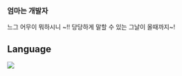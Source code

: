 ### 엄마는 개발자 
느그 어무이 뭐하시니 ~!! 
당당하게 말할 수 있는 그날이 올때까지~!

## Language
<img src="https://img.shields.io/badge/FFCA28?style=flat-square&logo=java&logoColor=white"/>


<!--
**paypulse/paypulse** is a ✨ _special_ ✨ repository because its `README.md` (this file) appears on your GitHub profile.

Here are some ideas to get you started:

- 🔭 I’m currently working on ...
- 🌱 I’m currently learning ...
- 👯 I’m looking to collaborate on ...
- 🤔 I’m looking for help with ...
- 💬 Ask me about ...
- 📫 How to reach me: ...
- 😄 Pronouns: ...
- ⚡ Fun fact: ...
-->
